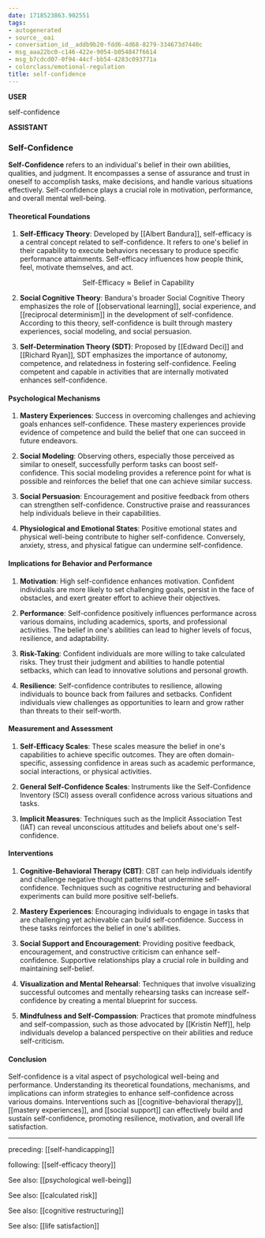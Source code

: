 ```yaml
---
date: 1718523863.902551
tags:
- autogenerated
- source__oai
- conversation_id__addb9b20-fdd6-4d68-8279-334673d7440c
- msg_aaa22bc0-c146-422e-9054-b054847f6614
- msg_b7cdcd07-0f94-44cf-bb54-4283c093771a
- colorclass/emotional-regulation
title: self-confidence
---
```


**USER**

self-confidence


**ASSISTANT**

### Self-Confidence

**Self-Confidence** refers to an individual's belief in their own abilities, qualities, and judgment. It encompasses a sense of assurance and trust in oneself to accomplish tasks, make decisions, and handle various situations effectively. Self-confidence plays a crucial role in motivation, performance, and overall mental well-being.

#### Theoretical Foundations

1. **Self-Efficacy Theory**: Developed by [[Albert Bandura]], self-efficacy is a central concept related to self-confidence. It refers to one's belief in their capability to execute behaviors necessary to produce specific performance attainments. Self-efficacy influences how people think, feel, motivate themselves, and act.

   $$ \text{Self-Efficacy} \approx \text{Belief in Capability} $$

2. **Social Cognitive Theory**: Bandura's broader Social Cognitive Theory emphasizes the role of [[observational learning]], social experience, and [[reciprocal determinism]] in the development of self-confidence. According to this theory, self-confidence is built through mastery experiences, social modeling, and social persuasion.

3. **Self-Determination Theory (SDT)**: Proposed by [[Edward Deci]] and [[Richard Ryan]], SDT emphasizes the importance of autonomy, competence, and relatedness in fostering self-confidence. Feeling competent and capable in activities that are internally motivated enhances self-confidence.

#### Psychological Mechanisms

1. **Mastery Experiences**: Success in overcoming challenges and achieving goals enhances self-confidence. These mastery experiences provide evidence of competence and build the belief that one can succeed in future endeavors.

2. **Social Modeling**: Observing others, especially those perceived as similar to oneself, successfully perform tasks can boost self-confidence. This social modeling provides a reference point for what is possible and reinforces the belief that one can achieve similar success.

3. **Social Persuasion**: Encouragement and positive feedback from others can strengthen self-confidence. Constructive praise and reassurances help individuals believe in their capabilities.

4. **Physiological and Emotional States**: Positive emotional states and physical well-being contribute to higher self-confidence. Conversely, anxiety, stress, and physical fatigue can undermine self-confidence.

#### Implications for Behavior and Performance

1. **Motivation**: High self-confidence enhances motivation. Confident individuals are more likely to set challenging goals, persist in the face of obstacles, and exert greater effort to achieve their objectives.

2. **Performance**: Self-confidence positively influences performance across various domains, including academics, sports, and professional activities. The belief in one's abilities can lead to higher levels of focus, resilience, and adaptability.

3. **Risk-Taking**: Confident individuals are more willing to take calculated risks. They trust their judgment and abilities to handle potential setbacks, which can lead to innovative solutions and personal growth.

4. **Resilience**: Self-confidence contributes to resilience, allowing individuals to bounce back from failures and setbacks. Confident individuals view challenges as opportunities to learn and grow rather than threats to their self-worth.

#### Measurement and Assessment

1. **Self-Efficacy Scales**: These scales measure the belief in one's capabilities to achieve specific outcomes. They are often domain-specific, assessing confidence in areas such as academic performance, social interactions, or physical activities.

2. **General Self-Confidence Scales**: Instruments like the Self-Confidence Inventory (SCI) assess overall confidence across various situations and tasks.

3. **Implicit Measures**: Techniques such as the Implicit Association Test (IAT) can reveal unconscious attitudes and beliefs about one's self-confidence.

#### Interventions

1. **Cognitive-Behavioral Therapy (CBT)**: CBT can help individuals identify and challenge negative thought patterns that undermine self-confidence. Techniques such as cognitive restructuring and behavioral experiments can build more positive self-beliefs.

2. **Mastery Experiences**: Encouraging individuals to engage in tasks that are challenging yet achievable can build self-confidence. Success in these tasks reinforces the belief in one's abilities.

3. **Social Support and Encouragement**: Providing positive feedback, encouragement, and constructive criticism can enhance self-confidence. Supportive relationships play a crucial role in building and maintaining self-belief.

4. **Visualization and Mental Rehearsal**: Techniques that involve visualizing successful outcomes and mentally rehearsing tasks can increase self-confidence by creating a mental blueprint for success.

5. **Mindfulness and Self-Compassion**: Practices that promote mindfulness and self-compassion, such as those advocated by [[Kristin Neff]], help individuals develop a balanced perspective on their abilities and reduce self-criticism.

#### Conclusion

Self-confidence is a vital aspect of psychological well-being and performance. Understanding its theoretical foundations, mechanisms, and implications can inform strategies to enhance self-confidence across various domains. Interventions such as [[cognitive-behavioral therapy]], [[mastery experiences]], and [[social support]] can effectively build and sustain self-confidence, promoting resilience, motivation, and overall life satisfaction.


---

preceding: [[self-handicapping]]  


following: [[self-efficacy theory]]

See also: [[psychological well-being]]


See also: [[calculated risk]]


See also: [[cognitive restructuring]]


See also: [[life satisfaction]]
